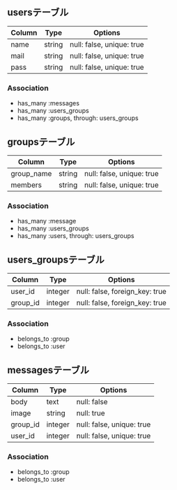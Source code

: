 ## usersテーブル

|Column|Type|Options|
|------|----|-------|
|name|string|null: false, unique: true|
|mail|string|null: false, unique: true|
|pass|string|null: false, unique: true|

### Association
- has_many :messages
- has_many :users_groups
- has_many :groups, through: users_groups

## groupsテーブル

|Column|Type|Options|
|------|----|-------|
|group_name|string|null: false, unique: true|
|members|string|null: false, unique: true|

### Association
- has_many :message
- has_many :users_groups
- has_many :users, through: users_groups

## users_groupsテーブル

|Column|Type|Options|
|------|----|-------|
|user_id|integer|null: false, foreign_key: true|
|group_id|integer|null: false, foreign_key: true|

### Association
- belongs_to :group
- belongs_to :user

## messagesテーブル

|Column|Type|Options|
|------|----|-------|
|body|text|null: false|
|image|string|null: true|
|group_id|integer|null: false, unique: true|
|user_id|integer|null: false, unique: true|

### Association
- belongs_to :group
- belongs_to :user
